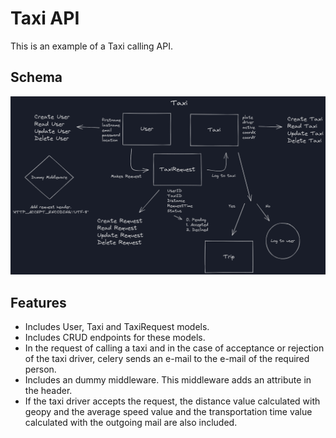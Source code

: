 # Taxi API

This is an example of a Taxi calling API.

## Schema

![schema](schema.png)
  
## Features

* Includes User, Taxi and TaxiRequest models.
* Includes CRUD endpoints for these models.
* In the request of calling a taxi and in the case of acceptance or rejection of the taxi driver, celery sends an e-mail to the e-mail of the required person.
* Includes an dummy middleware. This middleware adds an attribute in the header.
* If the taxi driver accepts the request, the distance value calculated with geopy and the average speed value and the transportation time value calculated with the outgoing mail are also included.
